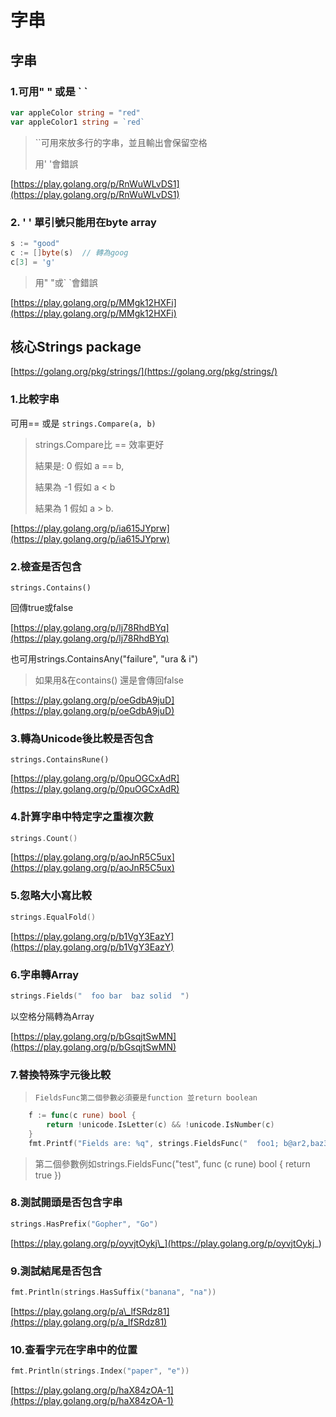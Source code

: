 # 字串

## 字串

### 1.可用" " 或是 \` \`

```go
var appleColor string = "red"
var appleColor1 string = `red`
```

> \`\`可用來放多行的字串，並且輸出會保留空格
>
> 用' '會錯誤

[https://play.golang.org/p/RnWuWLvDS1](https://play.golang.org/p/RnWuWLvDS1)

### 2. ' ' 單引號只能用在byte array

```go
s := "good"
c := []byte(s)  // 轉為goog
c[3] = 'g'
```

> 用" "或\` \`會錯誤

[https://play.golang.org/p/MMgk12HXFi](https://play.golang.org/p/MMgk12HXFi)

## 核心Strings package

[https://golang.org/pkg/strings/](https://golang.org/pkg/strings/)

### 1.比較字串

可用== 或是 `strings.Compare(a, b)`

> strings.Compare比 == 效率更好
>
> 結果是: 0 假如 a == b,
>
> 結果為 -1 假如 a &lt; b
>
> 結果為 1 假如 a &gt; b.

[https://play.golang.org/p/ia615JYprw](https://play.golang.org/p/ia615JYprw)

### 2.檢查是否包含

`strings.Contains()`

回傳true或false

[https://play.golang.org/p/lj78RhdBYq](https://play.golang.org/p/lj78RhdBYq)

也可用strings.ContainsAny\("failure", "ura & i"\)

> 如果用&在contains\(\) 還是會傳回false

[https://play.golang.org/p/oeGdbA9juD](https://play.golang.org/p/oeGdbA9juD)

### 3.轉為Unicode後比較是否包含

```text
strings.ContainsRune()
```

[https://play.golang.org/p/0puOGCxAdR](https://play.golang.org/p/0puOGCxAdR)

### 4.計算字串中特定字之重複次數

```go
strings.Count()
```

[https://play.golang.org/p/aoJnR5C5ux](https://play.golang.org/p/aoJnR5C5ux)

### 5.忽略大小寫比較

```go
strings.EqualFold()
```

[https://play.golang.org/p/b1VgY3EazY](https://play.golang.org/p/b1VgY3EazY)

### 6.字串轉Array

```go
strings.Fields("  foo bar  baz solid  ")
```

以空格分隔轉為Array

[https://play.golang.org/p/bGsqjtSwMN](https://play.golang.org/p/bGsqjtSwMN)

### 7.替換特殊字元後比較

> ```text
> FieldsFunc第二個參數必須要是function 並return boolean
> ```

```go
    f := func(c rune) bool {
        return !unicode.IsLetter(c) && !unicode.IsNumber(c)
    }
    fmt.Printf("Fields are: %q", strings.FieldsFunc("  foo1; b@ar2,baz3...", f))
```

> 第二個參數例如strings.FieldsFunc\("test", func \(c rune\) bool { return true }\)

### 8.測試開頭是否包含字串

```go
strings.HasPrefix("Gopher", "Go")
```

[https://play.golang.org/p/oyvjtOykj\_](https://play.golang.org/p/oyvjtOykj_)

### 9.測試結尾是否包含

```go
fmt.Println(strings.HasSuffix("banana", "na"))
```

[https://play.golang.org/p/a\_lfSRdz81](https://play.golang.org/p/a_lfSRdz81)

### 10.查看字元在字串中的位置

```go
fmt.Println(strings.Index("paper", "e"))
```

[https://play.golang.org/p/haX84zOA-1](https://play.golang.org/p/haX84zOA-1)

